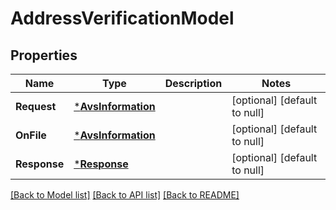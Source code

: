 # AddressVerificationModel

## Properties
Name | Type | Description | Notes
------------ | ------------- | ------------- | -------------
**Request** | [***AvsInformation**](avs_information.md) |  | [optional] [default to null]
**OnFile** | [***AvsInformation**](avs_information.md) |  | [optional] [default to null]
**Response** | [***Response**](response.md) |  | [optional] [default to null]

[[Back to Model list]](../README.md#documentation-for-models) [[Back to API list]](../README.md#documentation-for-api-endpoints) [[Back to README]](../README.md)


